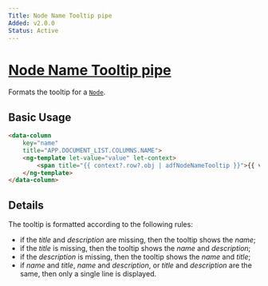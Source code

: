 ```yaml
---
Title: Node Name Tooltip pipe
Added: v2.0.0
Status: Active
---
```


# [Node Name Tooltip pipe](lib/core/src/lib/pipes/node-name-tooltip.pipe.ts "Defined in node-name-tooltip.pipe.ts")

Formats the tooltip for a [`Node`](https://github.com/Alfresco/alfresco-js-api/blob/develop/src/api/content-rest-api/docs/Node.md).

## Basic Usage

<!-- {% raw %} -->

```html
<data-column
    key="name"
    title="APP.DOCUMENT_LIST.COLUMNS.NAME">
    <ng-template let-value="value" let-context>
        <span title="{{ context?.row?.obj | adfNodeNameTooltip }}">{{ value }}</span>
    </ng-template>
</data-column>
```

<!-- {% endraw %} -->

## Details

The tooltip is formatted according to the following rules:

-   if the _title_ and _description_ are missing, then the tooltip shows the _name_;
-   if the _title_ is missing, then the tooltip shows the _name_ and _description_;
-   if the _description_ is missing, then the tooltip shows the _name_ and _title_;
-   if _name_ and _title_, _name_ and _description_, or _title_ and _description_ are the same, then only a single line is displayed.
